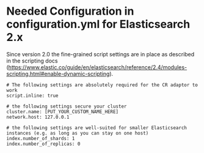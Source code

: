 # Needed Configuration in configuration.yml for Elasticsearch 2.x

Since version 2.0 the fine-grained script settings are in place as described in the scripting docs
(https://www.elastic.co/guide/en/elasticsearch/reference/2.4/modules-scripting.html#enable-dynamic-scripting).

```
# The following settings are absolutely required for the CR adaptor to work
script.inline: true

# the following settings secure your cluster
cluster.name: [PUT_YOUR_CUSTOM_NAME_HERE]
network.host: 127.0.0.1

# the following settings are well-suited for smaller Elasticsearch instances (e.g. as long as you can stay on one host)
index.number_of_shards: 1
index.number_of_replicas: 0
```
